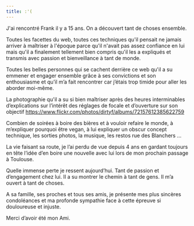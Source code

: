 ```yaml
---
title: :'(
---
```


J'ai rencontré Frank il y a 15 ans. On a découvert tant de choses ensemble.

Toutes les facettes du web, toutes ces techniques qu'il pensait ne jamais arriver à maîtriser à l'époque parce qu'il n'avait pas assez confiance en lui mais qu'il a finalement tellement bien compris qu'il les a expliqués et transmis avec passion et bienveillance à tant de monde.

Toutes les belles personnes qui se cachent derrière ce web qu'il a su emmener et engager ensemble grâce à ses convictions et son enthousiasme et qu’il m’a fait rencontrer car j’étais trop timide pour aller les aborder moi-même.

La photographie qu'il a su si bien maîtriser après des heures interminables d’explications sur l’intérêt des réglages de focale et d’ouverture sur son objectif https://www.flickr.com/photos/dirtyf/albums/72157612385622759

Combien de soirées à boire des bières et à vouloir refaire le monde, à m’expliquer pourquoi être vegan, à lui expliquer un obscur concept technique, les sorties photos, la musique, les restos rue des Blanchers …

La vie faisant sa route, je l’ai perdu de vue depuis 4 ans en gardant toujours en tête l’idée d’en boire une nouvelle avec lui lors de mon prochain passage à Toulouse.

Quelle immense perte je ressent aujourd’hui. Tant de passion et d’engagement chez lui. Il a su montrer le chemin à tant de gens. Il m’a ouvert à tant de choses.

A sa famille, ses proches et tous ses amis, je présente mes plus sincères condoléances et ma profonde sympathie face à cette épreuve si douloureuse et injuste.

Merci d’avoir été mon Ami.
